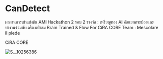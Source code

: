 # CanDetect
ผลงานการเข้าแข่งขัน AMI Hackathon 2 รอบ 2
รางวัล : เหรียญทอง
Ai คัดแยกกระป๋องและทำงานร่วมกับเครื่องเป่าลม
Brain Trained & Flow For CiRA CORE
Team : Mescolare il piede

CiRA CORE

![S__10256386](https://user-images.githubusercontent.com/57782275/208418319-30ae5992-1c45-488a-914c-bc396c6e0afb.jpg)
